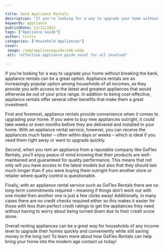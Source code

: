 ```yaml
---

title: Good Appliance Rentals
description: "If you’re looking for a way to upgrade your home without breaking the bank, appliance rentals can be a great option. Appliance ren...get more detail"
keywords: appliance
publishDate: 12/12/2022
tags: ["Appliance Guide"]
author: Curtis
categories: ["Household Appliances"]
cover: 
 image: /img/applianceguide/246.webp
 alt: 'effective appliance guide novel for all involved'

---
```


If you’re looking for a way to upgrade your home without breaking the bank, appliance rentals can be a great option. Appliance rentals are an increasingly popular option among households of all incomes, as they provide you with access to the latest and greatest appliances that would otherwise be out of your price range. In addition to being cost-effective, appliance rentals offer several other benefits that make them a great investment.

First and foremost, appliance rentals provide convenience when it comes to upgrading your home. If you were to buy new appliances outright, it could take weeks or even months before they are delivered and installed in your home. With an appliance rental service, however, you can receive the appliances much faster – often within days or weeks – which is ideal if you need them right away or want to upgrade quickly. 

Second, when you rent an appliance from a reputable company like GoFlex Rentals, you’ll enjoy peace of mind knowing that their products are well-maintained and guaranteed for quality performance. This means that not only will you have access to the latest models but also that they should last much longer than if you were buying them outright from another store or retailer where quality control is questionable. 

Finally, with an appliance rental service such as GoFlex Rentals there are no long-term commitments required – meaning if things don’t work out with one model then another one is just a few clicks away! Additionally, in many cases there are no credit checks required either so this makes it easier for those with less than perfect credit ratings to get the appliances they need without having to worry about being turned down due to their credit score alone. 

Overall renting appliances can be a great way for households of any income level to upgrade their homes quickly and conveniently while still saving money in the long run! To learn more about how GoFlex Rentals can help bring your home into the modern age contact us today!
